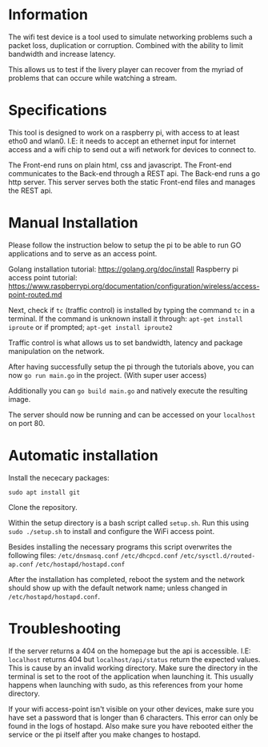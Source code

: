 # Information
The wifi test device is a tool used to simulate networking problems such a packet loss, duplication or corruption.
Combined with the ability to limit bandwidth and increase latency.

This allows us to test if the livery player can recover from the myriad of problems that can occure while watching a stream.


# Specifications
This tool is designed to work on a raspberry pi, with access to at least etho0 and wlan0.
I.E: it needs to accept an ethernet input for internet access and a wifi chip to send out a wifi network for devices to connect to.

The Front-end runs on plain html, css and javascript.
The Front-end communicates to the Back-end through a REST api.
The Back-end runs a go http server. This server serves both the static Front-end files and manages the REST api.


# Manual Installation
Please follow the instruction below to setup the pi to be able to run GO applications and to serve as an access point.

Golang installation tutorial:               https://golang.org/doc/install
Raspberry pi access point tutorial:         https://www.raspberrypi.org/documentation/configuration/wireless/access-point-routed.md


Next, check if `tc` (traffic control) is installed by typing the command `tc` in a terminal.
If the command is unknown install it through:
`apt-get install iproute` or if prompted; `apt-get install iproute2`

Traffic control is what allows us to set bandwidth, latency and package manipulation on the network.

After having successfully setup the pi through the tutorials above, you can now `go run main.go` in the project. (With super user access)

Additionally you can `go build main.go` and natively execute the resulting image.

The server should now be running and can be accessed on your `localhost` on port 80.

# Automatic installation
Install the nececary packages:

    sudo apt install git

Clone the repository.

Within the setup directory is a bash script called `setup.sh`.
Run this using `sudo ./setup.sh` to install and configure the WiFi access point.

Besides installing the necessary programs this script overwrites the following files:
`/etc/dnsmasq.conf`
`/etc/dhcpcd.conf`
`/etc/sysctl.d/routed-ap.conf`
`/etc/hostapd/hostapd.conf`

After the installation has completed, reboot the system and the network should show up with the default network name; unless changed in `/etc/hostapd/hostapd.conf`.


# Troubleshooting
If the server returns a 404 on the homepage but the api is accessible.
I.E: `localhost` returns 404 but `localhost/api/status` return the expected values.
This is cause by an invalid working directory. Make sure the directory in the terminal is set to the root of the application when launching it.
This usually happens when launching with sudo, as this references from your home directory.


If your wifi access-point isn't visible on your other devices, make sure you have set a password that is longer than 6 characters.
This error can only be found in the logs of hostapd. Also make sure you have rebooted either the service or the pi itself after you make changes to hostapd.

